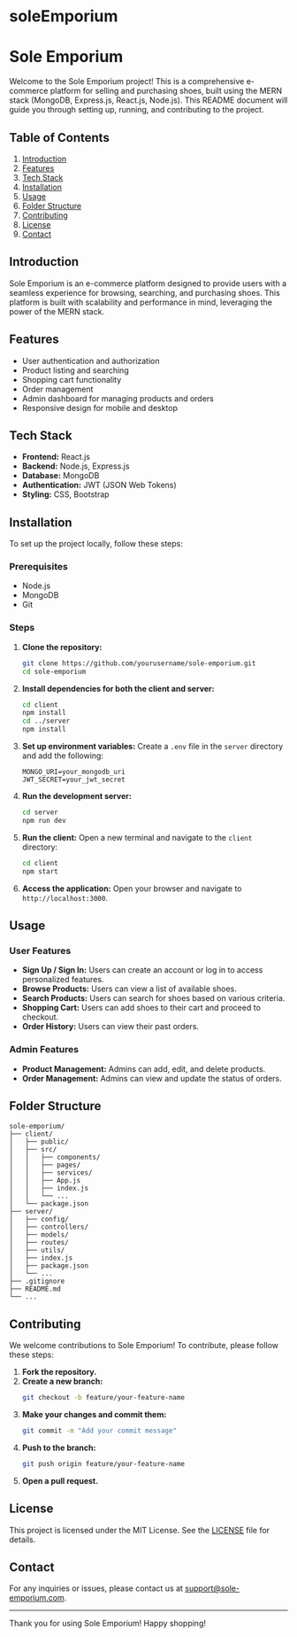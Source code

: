 # soleEmporium
# Sole Emporium

Welcome to the Sole Emporium project! This is a comprehensive e-commerce platform for selling and purchasing shoes, built using the MERN stack (MongoDB, Express.js, React.js, Node.js). This README document will guide you through setting up, running, and contributing to the project.

## Table of Contents

1. [Introduction](#introduction)
2. [Features](#features)
3. [Tech Stack](#tech-stack)
4. [Installation](#installation)
5. [Usage](#usage)
6. [Folder Structure](#folder-structure)
7. [Contributing](#contributing)
8. [License](#license)
9. [Contact](#contact)

## Introduction

Sole Emporium is an e-commerce platform designed to provide users with a seamless experience for browsing, searching, and purchasing shoes. This platform is built with scalability and performance in mind, leveraging the power of the MERN stack.

## Features

- User authentication and authorization
- Product listing and searching
- Shopping cart functionality
- Order management
- Admin dashboard for managing products and orders
- Responsive design for mobile and desktop

## Tech Stack

- **Frontend:** React.js
- **Backend:** Node.js, Express.js
- **Database:** MongoDB
- **Authentication:** JWT (JSON Web Tokens)
- **Styling:** CSS, Bootstrap

## Installation

To set up the project locally, follow these steps:

### Prerequisites

- Node.js
- MongoDB
- Git

### Steps

1. **Clone the repository:**
   ```bash
   git clone https://github.com/yourusername/sole-emporium.git
   cd sole-emporium
   ```

2. **Install dependencies for both the client and server:**
   ```bash
   cd client
   npm install
   cd ../server
   npm install
   ```

3. **Set up environment variables:**
   Create a `.env` file in the `server` directory and add the following:
   ```
   MONGO_URI=your_mongodb_uri
   JWT_SECRET=your_jwt_secret
   ```

4. **Run the development server:**
   ```bash
   cd server
   npm run dev
   ```

5. **Run the client:**
   Open a new terminal and navigate to the `client` directory:
   ```bash
   cd client
   npm start
   ```

6. **Access the application:**
   Open your browser and navigate to `http://localhost:3000`.

## Usage

### User Features

- **Sign Up / Sign In:** Users can create an account or log in to access personalized features.
- **Browse Products:** Users can view a list of available shoes.
- **Search Products:** Users can search for shoes based on various criteria.
- **Shopping Cart:** Users can add shoes to their cart and proceed to checkout.
- **Order History:** Users can view their past orders.

### Admin Features

- **Product Management:** Admins can add, edit, and delete products.
- **Order Management:** Admins can view and update the status of orders.

## Folder Structure

```
sole-emporium/
├── client/
│   ├── public/
│   ├── src/
│   │   ├── components/
│   │   ├── pages/
│   │   ├── services/
│   │   ├── App.js
│   │   ├── index.js
│   │   └── ...
│   └── package.json
├── server/
│   ├── config/
│   ├── controllers/
│   ├── models/
│   ├── routes/
│   ├── utils/
│   ├── index.js
│   ├── package.json
│   └── ...
├── .gitignore
├── README.md
└── ...
```

## Contributing

We welcome contributions to Sole Emporium! To contribute, please follow these steps:

1. **Fork the repository.**
2. **Create a new branch:**
   ```bash
   git checkout -b feature/your-feature-name
   ```
3. **Make your changes and commit them:**
   ```bash
   git commit -m "Add your commit message"
   ```
4. **Push to the branch:**
   ```bash
   git push origin feature/your-feature-name
   ```
5. **Open a pull request.**

## License

This project is licensed under the MIT License. See the [LICENSE](LICENSE) file for details.

## Contact

For any inquiries or issues, please contact us at support@sole-emporium.com.

---

Thank you for using Sole Emporium! Happy shopping!